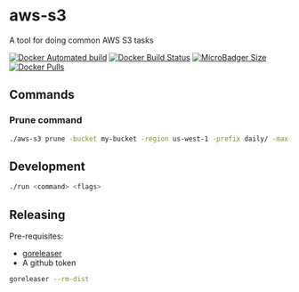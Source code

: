 # aws-s3

A tool for doing common AWS S3 tasks

[![Docker Automated build](https://img.shields.io/docker/automated/dotnetmentor/aws-s3.svg?style=for-the-badge)](https://hub.docker.com/r/dotnetmentor/aws-s3/)
[![Docker Build Status](https://img.shields.io/docker/build/dotnetmentor/aws-s3.svg?style=for-the-badge)](https://hub.docker.com/r/dotnetmentor/aws-s3/)
[![MicroBadger Size](https://img.shields.io/microbadger/image-size/dotnetmentor/aws-s3.svg?style=for-the-badge)](https://hub.docker.com/r/dotnetmentor/aws-s3/)
[![Docker Pulls](https://img.shields.io/docker/pulls/dotnetmentor/aws-s3.svg?style=for-the-badge)](https://hub.docker.com/r/dotnetmentor/aws-s3/)

## Commands

### Prune command

```bash
./aws-s3 prune -bucket my-bucket -region us-west-1 -prefix daily/ -max-age 168h -dry-run
```

## Development

```bash
./run <command> <flags>
```

## Releasing

Pre-requisites:
- [goreleaser](https://goreleaser.com/)
- A github token

```bash
goreleaser --rm-dist
```
